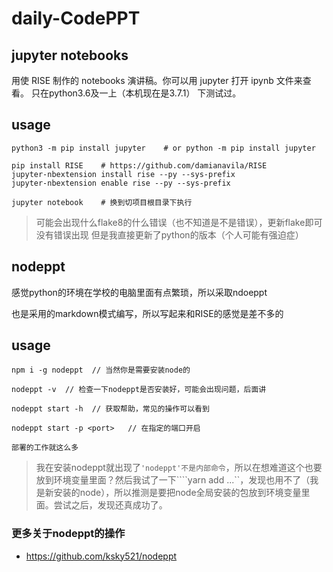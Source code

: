 # daily-CodePPT

## jupyter notebooks

用使 RISE 制作的 notebooks 演讲稿。你可以用 jupyter 打开 ipynb 文件来查看。 只在python3.6及一上（本机现在是3.7.1） 下测试过。

## usage

```
python3 -m pip install jupyter    # or python -m pip install jupyter

pip install RISE    # https://github.com/damianavila/RISE
jupyter-nbextension install rise --py --sys-prefix
jupyter-nbextension enable rise --py --sys-prefix

jupyter notebook    # 换到切项目根目录下执行
```

> 可能会出现什么flake8的什么错误（也不知道是不是错误），更新flake即可没有错误出现 但是我直接更新了python的版本（个人可能有强迫症）

## nodeppt 

感觉python的环境在学校的电脑里面有点繁琐，所以采取ndoeppt

也是采用的markdown模式编写，所以写起来和RISE的感觉是差不多的

## usage

```
npm i -g nodeppt  // 当然你是需要安装node的

nodeppt -v  // 检查一下nodeppt是否安装好，可能会出现问题，后面讲

nodeppt start -h  // 获取帮助，常见的操作可以看到

nodeppt start -p <port>   // 在指定的端口开启

部署的工作就这么多
```

> 我在安装nodeppt就出现了```'nodeppt'不是内部命令```，所以在想难道这个也要放到环境变量里面？然后我试了一下````yarn add ...``，发现也用不了（我是新安装的node），所以推测是要把node全局安装的包放到环境变量里面。尝试之后，发现还真成功了。

### 更多关于nodeppt的操作
* https://github.com/ksky521/nodeppt